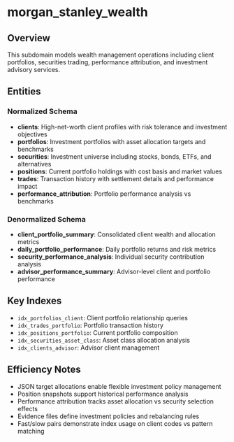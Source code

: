 # morgan_stanley_wealth

## Overview
This subdomain models wealth management operations including client portfolios, securities trading, performance attribution, and investment advisory services.

## Entities

### Normalized Schema
- **clients**: High-net-worth client profiles with risk tolerance and investment objectives
- **portfolios**: Investment portfolios with asset allocation targets and benchmarks
- **securities**: Investment universe including stocks, bonds, ETFs, and alternatives
- **positions**: Current portfolio holdings with cost basis and market values
- **trades**: Transaction history with settlement details and performance impact
- **performance_attribution**: Portfolio performance analysis vs benchmarks

### Denormalized Schema
- **client_portfolio_summary**: Consolidated client wealth and allocation metrics
- **daily_portfolio_performance**: Daily portfolio returns and risk metrics
- **security_performance_analysis**: Individual security contribution analysis
- **advisor_performance_summary**: Advisor-level client and portfolio performance

## Key Indexes
- `idx_portfolios_client`: Client portfolio relationship queries
- `idx_trades_portfolio`: Portfolio transaction history
- `idx_positions_portfolio`: Current portfolio composition
- `idx_securities_asset_class`: Asset class allocation analysis
- `idx_clients_advisor`: Advisor client management

## Efficiency Notes
- JSON target allocations enable flexible investment policy management
- Position snapshots support historical performance analysis
- Performance attribution tracks asset allocation vs security selection effects
- Evidence files define investment policies and rebalancing rules
- Fast/slow pairs demonstrate index usage on client codes vs pattern matching